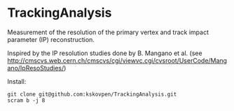 # TrackingAnalysis

Measurement of the resolution of the primary vertex and track impact
parameter (IP) reconstruction.

Inspired by the IP resolution studies done by B. Mangano et al. (see http://cmscvs.web.cern.ch/cmscvs/cgi/viewvc.cgi/cvsroot/UserCode/Mangano/IpResoStudies/)

Install:
```
git clone git@github.com:kskovpen/TrackingAnalysis.git
scram b -j 8
```
